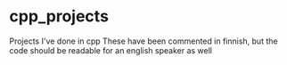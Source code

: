# cpp_projects
Projects I've done in cpp
These have been commented in finnish, 
but the code should be readable for an english speaker as well
